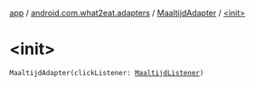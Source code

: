 [app](../../index.md) / [android.com.what2eat.adapters](../index.md) / [MaaltijdAdapter](index.md) / [&lt;init&gt;](./-init-.md)

# &lt;init&gt;

`MaaltijdAdapter(clickListener: `[`MaaltijdListener`](../-maaltijd-listener/index.md)`)`
